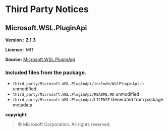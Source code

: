 # Third Party Notices

## Microsoft.WSL.PluginApi

**Version :** **2.1.3**

**License :** MIT

**Source:**
[Microsoft.WSL.PluginApi](https://www.nuget.org/packages/Microsoft.WSL.PluginApi/2.1.3)

### Included files from the package.

- `third_party/Microsoft.WSL.PluginApi/include/WslPluginApi.h` unmodified
- `third_party/Microsoft.WSL.PluginApi/README.MD` unmodified
- `third_party/Microsoft.WSL.PluginApi/LICENSE` Generated from package metadata

**copyright:**

> © Microsoft Corporation. All rights reserved.
